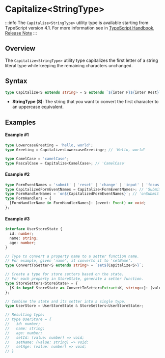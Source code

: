 # Capitalize\<StringType>

:::info
The `Capitalize<StringType>` utility type is available starting from TypeScript version 4.1. For more information see in [TypeScript Handbook](https://www.typescriptlang.org/docs/handbook/2/template-literal-types.html#uppercasestringtype), [Release Note](https://devblogs.microsoft.com/typescript/announcing-typescript-4-1/)
:::

## Overview

The `Capitalize<StringType>` utility type capitalizes the first letter of a string literal type while keeping the remaining characters unchanged.

## Syntax

```ts
type Capitalize<S extends string> = S extends `${inter F}${inter Rest}` ? `${Uppercase<F>}${Rest}` : S;
```

- **StringType (S)**: The string that you want to convert the first character to an uppercase equivalent.

## Examples

#### Example #1

```ts
type LowercaseGreeting = 'hello, world';
type Greeting = Capitalize<LowercaseGreeting>; // 'Hello, world'

type CamelCase = 'camelCase';
type PascalCase = Capitalize<CamelCase>; // 'CamelCase'
```

#### Example #2

```ts
type FormEventNames = 'submit' | 'reset' | 'change' | 'input' | 'focus' | 'blur' | 'invalid';
type CapitalizedFormEventNames = Capitalize<FormEventNames>; // 'Submit' | 'Reset' | 'Change' | 'Input' | 'Focus' | 'Blur' | 'Invalid'
type FormHandlerNames = `on${CapitalizedFormEventNames}`; // 'onSubmit' | 'onReset' | 'onChange' | 'onInput' | 'onFocus' | 'onBlur' | 'onInvalid'
type FormHandlers = {
  [FormHandlerName in FormHandlerNames]: (event: Event) => void;
};
```

#### Example #3

```ts
interface UserStoreState {
  id: number;
  name: string;
  age: number;
}

// Type to convert a property name to a setter function name.
// For example, given 'name', it converts it to 'setName'.
type ConvertToSetter<S extends string> = `set${Capitalize<S>}`;

// Create a type for store setters based on the state.
// For each property in StoreState, generate a setter function.
type StoreSetters<StoreState> = {
  [K in keyof StoreState as ConvertToSetter<Extract<K, string>>]: (value: StoreState[K]) => void;
};

// Combine the state and its setter into a single type.
type UserStore = UserStoreState & StoreSetters<UserStoreState>;

// Resulting type:
// type UserStore = {
//   id: number;
//   name: string;
//   age: number;
//   setId: (value: number) => void;
//   setName: (value: string) => void;
//   setAge: (value: number) => void;
// }
```
